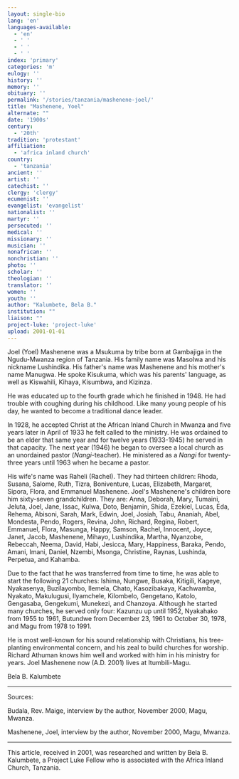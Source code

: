 ```yaml
---
layout: single-bio
lang: 'en'
languages-available:
  - 'en'
  - ' '
  - ' '
  - ' '
index: 'primary'
categories: 'm'
eulogy: ''
history: ''
memory: ''
obituary: ''
permalink: '/stories/tanzania/mashenene-joel/'
title: "Mashenene, Yoel"
alternate: ""
date: '1900s'
century:
  - '20th'
tradition: 'protestant'
affiliation:
  - 'africa inland church'
country:
  - 'tanzania'
ancient: ''
artist: ''
catechist: ''
clergy: 'clergy'
ecumenist: ''
evangelist: 'evangelist'
nationalist: ''
martyr: ''
persecuted: ''
medical: ''
missionary: ''
musician: ''
nonafrican: ''
nonchristian: ''
photo: ''
scholar: ''
theologian: ''
translator: ''
women: ''
youth: ''
author: "Kalumbete, Bela B."
institution: ""
liaison: ""
project-luke: 'project-luke'
upload: 2001-01-01
---
```




Joel (Yoel) Mashenene was a Msukuma by tribe born at Gambajiga in the Ngudu-Mwanza region of Tanzania.  His family name was Masolwa and his nickname Lushindika.  His father's name was Mashenene and his mother's name Manugwa.  He spoke Kisukuma, which was his parents' language, as well as Kiswahili, Kihaya, Kisumbwa, and Kizinza.

He was educated up to the fourth grade which he finished in 1948.  He had trouble with coughing during his childhood.  Like many young people of his day, he wanted to become a traditional dance leader.

In 1928, he accepted Christ at the African Inland Church in Mwanza and five years later in April of 1933 he felt called to the ministry.  He was ordained to be an elder that same year and for twelve years (1933-1945) he served in that capacity.  The next year (1946) he began to oversee a local church as an unordained pastor (*Nangi*-teacher).  He ministered as a *Nangi* for twenty-three years until 1963 when he became a pastor.

His wife's name was Raheli (Rachel).  They had thirteen children: Rhoda, Susana, Salome, Ruth, Tizra, Boniventure, Lucas, Elizabeth, Margaret, Sipora, Flora, and Emmanuel Mashenene.  Joel's Mashenene's children bore him sixty-seven grandchildren.  They are: Anna, Deborah, Mary, Tumaini, Jeluta, Joel, Jane, Issac, Kulwa, Doto, Benjamin, Shida, Ezekiel, Lucas, Eda, Rehema, Abisoni, Sarah, Mark, Edwin, Joel, Josiah, Tabu, Ananiah, Abel, Mondesta, Pendo, Rogers, Revina, John, Richard, Regina, Robert, Emmanuel, Flora, Masunga, Happy, Samson, Rachel, Innocent, Joyce, Janet, Jacob, Mashenene, Mihayo, Lushindika, Martha, Nyanzobe, Rebeccah, Neema, David, Habi, Jesicca, Mary, Happiness, Baraka, Pendo, Amani, Imani, Daniel, Nzembi, Msonga, Christine, Raynas, Lushinda, Perpetua, and Kahamba.

Due to the fact that he was transferred from time to time, he was able to start the following 21 churches: Ishima, Nungwe, Busaka, Kitigili, Kageye, Nyakasenya, Buzilayombo, Ilemela, Chato, Kasozibakaya, Kachwamba, Nyakato, Makulugusi, Ilyamchele, Kilombelo, Gengetano, Katolo, Gengasaba, Gengekumi, Munekezi, and Chanzoya.  Although he started many churches, he served only four: Kazunzu up until 1952, Nyakahako from 1955 to 1961, Butundwe from December 23, 1961 to October 30, 1978, and Magu from 1978 to 1991.

He is most well-known for his sound relationship with Christians, his tree-planting environmental concern, and his zeal to build churches for worship.  Richard Athuman knows him well and worked with him in his ministry for years.  Joel Mashenene now (A.D. 2001) lives at Itumbili-Magu.

Bela B. Kalumbete

---

Sources:

Budala, Rev. Maige, interview by the author, November 2000, Magu, Mwanza.

Mashenene, Joel, interview by the author, November 2000, Magu, Mwanza.

---

This article, received in 2001, was researched and written by Bela B. Kalumbete, a Project Luke Fellow who is associated with the Africa Inland Church, Tanzania.
